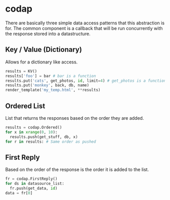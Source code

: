 codap
=====

There are basically three simple data access patterns that this abstraction is for. The common component is a callback that will be run concurrently with the response stored into a datastructure.

Key / Value (Dictionary)
------------------------

Allows for a dictionary like access.

```python
results = KV()
results['foo'] = bar # bar is a function
results.put('cats', get_photos, id, limit=4) # get_photos is a function
results.put('monkey', back, db, name)
render_template('my_temp.html', **results)
```

Ordered List
------------

List that returns the responses based on the order they are added.

```python
results = codap.Ordered()
for x in xrange(0, 10):
  results.push(get_stuff, db, x)
for r in results: # Same order as pushed
```

First Reply
-----------

Based on the order of the response is the order it is added to the list.

```python
fr = codap.FirstReply()
for ds in datasource_list:
  fr.push(get_data, id)
data = fr[0]
```


